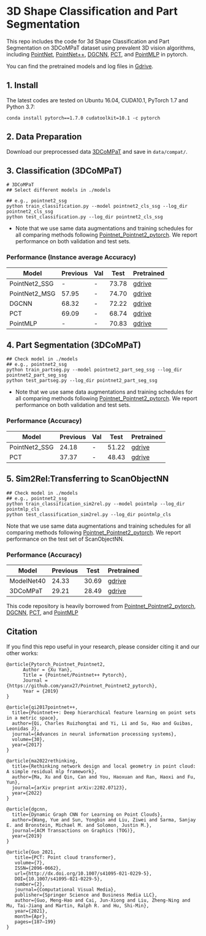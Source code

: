 # 3D Shape Classification and Part Segmentation

This repo includes the code for 3d Shape Classification and Part Segmentation on 3DCoMPaT dataset using prevalent 3D vision algorithms, including [PointNet](http://openaccess.thecvf.com/content_cvpr_2017/papers/Qi_PointNet_Deep_Learning_CVPR_2017_paper.pdf), [PointNet++](http://papers.nips.cc/paper/7095-pointnet-deep-hierarchical-feature-learning-on-point-sets-in-a-metric-space.pdf), [DGCNN](https://arxiv.org/abs/1801.07829), [PCT](https://arxiv.org/pdf/2012.09688.pdf), and [PointMLP](https://arxiv.org/abs/2202.07123) in pytorch.

You can find the pretrained models and log files in [Gdrive](https://drive.google.com/drive/folders/1k1TDDzNvfnnxd_F8PxlsPBmnrr11-I-w?usp=sharing).

## 1. Install
The latest codes are tested on Ubuntu 16.04, CUDA10.1, PyTorch 1.7 and Python 3.7:
```shell
conda install pytorch==1.7.0 cudatoolkit=10.1 -c pytorch
```

## 2. Data Preparation
Download our preprocessed data [3DCoMPaT](https://drive.google.com/drive/folders/1ZeX7sXaaumjaeI9UWrFAoHz8DO_ZcN-J?usp=sharing) and save in `data/compat/`.

## 3. Classification (3DCoMPaT)

```shell
# 3DCoMPaT
## Select different models in ./models 

## e.g., pointnet2_ssg 
python train_classification.py --model pointnet2_cls_ssg --log_dir pointnet2_cls_ssg
python test_classification.py --log_dir pointnet2_cls_ssg
```

* Note that we use same data augmentations and training schedules for all comparing methods following [Pointnet_Pointnet2_pytorch](https://github.com/yanx27/Pointnet_Pointnet2_pytorch). We report performance on both validation and test sets.
### Performance (Instance average Accuracy)
| Model | Previous | Val | Test | Pretrained| 
|--|--|--|--|--|
| PointNet2_SSG  | - | - |73.78 | [gdrive](https://drive.google.com/drive/folders/1S9sdkk3m2rGTcOE8Iv1NY2CMDKskwRUo?usp=sharing) | 
| PointNet2_MSG  |  57.95| - | 74.70|  [gdrive](https://drive.google.com/drive/folders/1YkXI5ouvigcET-JycoUhprjSgaAyrTQE?usp=sharing) | 
| DGCNN  |  68.32| - | 72.22 | [gdrive](https://drive.google.com/drive/folders/12FWcSsqiTtVKoL_twynhmCPApdYD-sAa?usp=sharing) | 
| PCT  |  69.09 | - | 68.74| [gdrive](https://drive.google.com/drive/folders/1YAmNJrxiWRIyHpc2sSD828ELM-swyoFh?usp=sharing) | 
| PointMLP  |  - | - | 70.83| [gdrive](https://drive.google.com/drive/folders/1B5CPHuPQRsn3SmW5ZNo88JuVBR8fqYg8?usp=sharing) | 


## 4. Part Segmentation (3DCoMPaT)

```
## Check model in ./models 
## e.g., pointnet2_ssg
python train_partseg.py --model pointnet2_part_seg_ssg --log_dir pointnet2_part_seg_ssg
python test_partseg.py --log_dir pointnet2_part_seg_ssg
```

* Note that we use same data augmentations and training schedules for all comparing methods following [Pointnet_Pointnet2_pytorch](https://github.com/yanx27/Pointnet_Pointnet2_pytorch). We report performance on both validation and test sets.

### Performance (Accuracy)
| Model | Previous| Val | Test | Pretrained|
|--|--|--|--|--|
|PointNet2_SSG|24.18| - | 51.22| [gdrive](https://drive.google.com/drive/folders/1yoGpiwCxHM-cqE_T2s4RrH7XiMvbhjlu?usp=sharing) | 
|PCT | 37.37 | - | 48.43| [gdrive](https://drive.google.com/drive/folders/1X8fN1PXFqnFmoMY1EUwjRzWBJEiBbdwB?usp=sharing) | 

## 5. Sim2Rel:Transferring to ScanObjectNN
```
## Check model in ./models 
## e.g., pointnet2_ssg
python train_classification_sim2rel.py --model pointmlp --log_dir pointmlp_cls
python test_classification_sim2rel.py --log_dir pointmlp_cls
```
Note that we use same data augmentations and training schedules for all comparing methods following [Pointnet_Pointnet2_pytorch](https://github.com/yanx27/Pointnet_Pointnet2_pytorch). We report performance on the test set of ScanObjectNN.
### Performance (Accuracy)
| Model | Previous | Test| Pretrained|
|--|--|--|--|
|ModelNet40|24.33| 30.69| [gdrive](https://drive.google.com/drive/folders/155vEhpSTfBLbievkEKoEMA4ZW4t5CaHC?usp=sharing) | 
|3DCoMPaT | 29.21 | 28.49| [gdrive](https://drive.google.com/drive/folders/10jFftppEPvZzid0TXbWyqBovyQEPWBqa?usp=sharing) | 

This code repository is heavily borrowed from [Pointnet_Pointnet2_pytorch](https://github.com/yanx27/Pointnet_Pointnet2_pytorch), [DGCNN](https://github.com/WangYueFt/dgcnn), [PCT](https://github.com/Strawberry-Eat-Mango/PCT_Pytorch), and [PointMLP](https://github.com/ma-xu/pointMLP-pytorch)

## Citation
If you find this repo useful in your research, please consider citing it and our other works:
```
@article{Pytorch_Pointnet_Pointnet2,
      Author = {Xu Yan},
      Title = {Pointnet/Pointnet++ Pytorch},
      Journal = {https://github.com/yanx27/Pointnet_Pointnet2_pytorch},
      Year = {2019}
}
```

```
@article{qi2017pointnet++,
  title={Pointnet++: Deep hierarchical feature learning on point sets in a metric space},
  author={Qi, Charles Ruizhongtai and Yi, Li and Su, Hao and Guibas, Leonidas J},
  journal={Advances in neural information processing systems},
  volume={30},
  year={2017}
}
```

```
@article{ma2022rethinking,
  title={Rethinking network design and local geometry in point cloud: A simple residual mlp framework},
  author={Ma, Xu and Qin, Can and You, Haoxuan and Ran, Haoxi and Fu, Yun},
  journal={arXiv preprint arXiv:2202.07123},
  year={2022}
}
```

```
@article{dgcnn,
  title={Dynamic Graph CNN for Learning on Point Clouds},
  author={Wang, Yue and Sun, Yongbin and Liu, Ziwei and Sarma, Sanjay E. and Bronstein, Michael M. and Solomon, Justin M.},
  journal={ACM Transactions on Graphics (TOG)},
  year={2019}
}
```
```
@article{Guo_2021,
   title={PCT: Point cloud transformer},
   volume={7},
   ISSN={2096-0662},
   url={http://dx.doi.org/10.1007/s41095-021-0229-5},
   DOI={10.1007/s41095-021-0229-5},
   number={2},
   journal={Computational Visual Media},
   publisher={Springer Science and Business Media LLC},
   author={Guo, Meng-Hao and Cai, Jun-Xiong and Liu, Zheng-Ning and Mu, Tai-Jiang and Martin, Ralph R. and Hu, Shi-Min},
   year={2021},
   month={Apr},
   pages={187–199}
}
```

